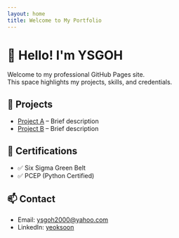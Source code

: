 ```yaml
---
layout: home
title: Welcome to My Portfolio
---
```


# 👋 Hello! I'm YSGOH

Welcome to my professional GitHub Pages site.  
This space highlights my projects, skills, and credentials.

## 🔧 Projects
- [Project A](#) – Brief description
- [Project B](#) – Brief description

## 📜 Certifications
- ✅ Six Sigma Green Belt
- ✅ PCEP (Python Certified)

## 📫 Contact
- Email: ysgoh2000@yahoo.com
- LinkedIn: [yeoksoon](https://www.linkedin.com/in/yeoksoon/)
